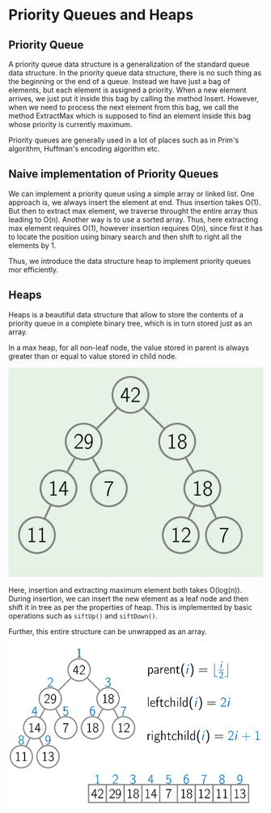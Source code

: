 # <b>Priority Queues and Heaps</b>

## <b>Priority Queue</b>

A priority queue data structure is a generalization of the standard queue data structure. In the priority queue data structure, there is no such thing as the beginning or the end of a queue. Instead we have just a bag of elements, but each element is assigned a priority. When a new element arrives, we just put it inside this bag by calling the method Insert. However, when we need to process the next element from this bag, we call the method ExtractMax which is supposed to find an element inside this bag whose priority is currently maximum.

Priority queues are generally used in a lot of places such as in Prim's algorithm, Huffman's encoding algorithm etc.

## <b>Naive implementation of Priority Queues</b>

We can implement a priority queue using a simple array or linked list. One approach is, we always insert the element at end. Thus insertion takes O(1). But then to extract max element, we traverse throught the entire array thus leading to O(n). Another way is to use a sorted array. Thus, here extracting max element requires O(1), however insertion requires O(n), since first it has to locate the position using binary search and then shift to right all the elements by 1.

Thus, we introduce the data structure heap to implement priority queues mor efficiently.

## Heaps

Heaps is a beautiful data structure that allow to store the contents of a priority queue in a complete binary tree, which is in turn stored just as an array.

In a max heap, for all non-leaf node, the value stored in parent is always greater than or equal to value stored in child node.

<img src="../assets/heap_example.png" alt="Heaps example">

Here, insertion and extracting maximum element both takes O(log(n)). During insertion, we can insert the new element as a leaf node and then shift it in tree as per the properties of heap. This is implemented by basic operations such as ```siftUp()``` and ```siftDown()```.

Further, this entire structure can be unwrapped as an array.

<img src="../assets/heap_properties.png" alt="Heaps properties">

